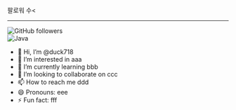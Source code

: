 팔로워 수<<hr>
![GitHub followers](https://img.shields.io/github/followers/duck718?style=soc<ial)<br>
![Java](https://img.shields.io/badge/Java-007396?style=for-the-badge&logo=java&logoColor=white)


- 👋 Hi, I’m @duck718
- 👀 I’m interested in aaa
- 🌱 I’m currently learning bbb
- 💞️ I’m looking to collaborate on ccc
- 📫 How to reach me ddd
- 😄 Pronouns: eee
- ⚡ Fun fact: fff

<!---
duck718/duck718 is a ✨ special ✨ repository because its `README.md` (this file) appears on your GitHub profile.
You can click the Preview link to take a look at your changes.
--->
